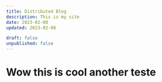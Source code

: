 ```yaml
---
title: Distributed Blog
description: This is my site
date: 2023-02-08
updated: 2023-02-08

draft: false
unpublished: false
---
```


# Wow this is cool another teste